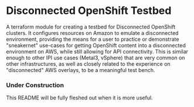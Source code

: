# Disconnected OpenShift Testbed

A terraform module for creating a testbed for Disconnected OpenShift clusters. It configures resources on Amazon to emulate a disconnected environment, providing the means for a user to practice or demonstrate "sneakernet" use-cases for getting OpenShift content into a disconnected environment on AWS, while still allowing for API connectivity. This is similar enough to other IPI use cases (Metal3, vSphere) that are very common on other infrastructures, as well as closely related to the experience on "disconnected" AWS overlays, to be a meaningful test bench.

### Under Construction

This README will be fully fleshed out when it is more useful.
